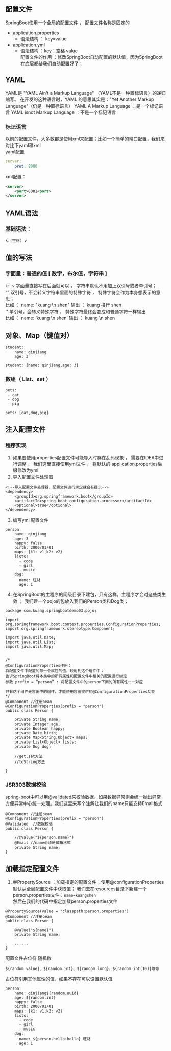 ## 配置文件
SpringBoot使用一个全局的配置文件 ， 配置文件名称是固定的
* application.properties
  * 语法结构 ： key=value
* application.yml
  * 语法结构 ：key：空格 value<br>
配置文件的作用 ：修改SpringBoot自动配置的默认值，因为SpringBoot在底层都给我们自动配置好了；
## YAML
YAML是 "YAML Ain't a Markup Language" （YAML不是一种置标语言）的递归缩写。
在开发的这种语言时，YAML 的意思其实是："Yet Another Markup Language"（仍是一种置标语言）
YAML A Markup Language ：是一个标记语言
YAML isnot Markup Language ：不是一个标记语言
### 标记语言
以前的配置文件，大多数都是使用xml来配置；比如一个简单的端口配置，我们来对比下yaml和xml<br>
yaml配置
```yml
server：
    prot: 8080
```
xml配置：
```xml
<server>
    <port>8081<port>
</server>
```
## YAML语法
### 基础语法：
`k:(空格) v `
## 值的写法
### 字面量：普通的值  [ 数字，布尔值，字符串 ]
`k: v`
字面量直接写在后面就可以 ， 字符串默认不用加上双引号或者单引号；<br>
“” 双引号，不会转义字符串里面的特殊字符 ， 特殊字符会作为本身想表示的意思；<br>
比如 ： name: "kuang \n shen"   输出 ： kuang  换行   shen<br>
'' 单引号，会转义特殊字符 ， 特殊字符最终会变成和普通字符一样输出<br>
比如 ： name: ‘kuang \n shen’   输出 ： kuang  \n   shen
## 对象、Map（键值对）
```
student:
    name: qinjiang
    age: 3`
```
`student: {name: qinjiang,age: 3}`
### 数组（ List、set ）
```
pets:
 - cat
 - dog
 - pig
 ```
 `pets: [cat,dog,pig]`
## 注入配置文件
### 程序实现
1. 如果要使用properties配置文件可能导入时存在乱码现象 ， 需要在IDEA中进行调整 ， 我们这里直接使用yml文件 ， 将默认的 application.properties后缀修改为yml
2. 导入配置文件处理器
```
<!--导入配置文件处理器，配置文件进行绑定就会有提示-->
<dependency>
    <groupId>org.springframework.boot</groupId>
    <artifactId>spring-boot-configuration-processor</artifactId>
    <optional>true</optional>
</dependency>
```
3. 编写yml 配置文件
```
person:
    name: qinjiang
    age: 3
    happy: false
    birth: 2000/01/01
    maps: {k1: v1,k2: v2}
    lists:
      - code
      - girl
      - music
    dog:
      name: 旺财
      age: 1
```
4. 在SpringBoot的主程序的同级目录下建包，只有这样，主程序才会对这些类生效 ； 我们建一个pojo的包放入我们的Person类和Dog类；
```
package com.kuang.springbootdemo03.pojo;

import org.springframework.boot.context.properties.ConfigurationProperties;
import org.springframework.stereotype.Component;

import java.util.Date;
import java.util.List;
import java.util.Map;


/*
@ConfigurationProperties作用：
将配置文件中配置的每一个属性的值，映射到这个组件中；
告诉SpringBoot将本类中的所有属性和配置文件中相关的配置进行绑定
参数 prefix = “person” : 将配置文件中的person下面的所有属性一一对应

只有这个组件是容器中的组件，才能使用容器提供的@ConfigurationProperties功能
*/
@Component //注册bean
@ConfigurationProperties(prefix = "person")
public class Person {

    private String name;
    private Integer age;
    private Boolean happy;
    private Date birth;
    private Map<String,Object> maps;
    private List<Object> lists;
    private Dog dog;

    //get,set方法
    //toString方法
    
}
```
### JSR303数据校验
spring-boot中可以用@validated来校验数据，如果数据异常则会统一抛出异常，方便异常中心统一处理。我们这里来写个注解让我们的name只能支持Email格式
```
@Component //注册bean
@ConfigurationProperties(prefix = "person")
@Validated  //数据校验
public class Person {

    //@Value("${person.name}")
    @Email //name必须是邮箱格式
    private String name;
}
```
## 加载指定配置文件
 1. @PropertySource ：加载指定的配置文件；使用@configurationProperties默认从全局配置文件中获取值；
我们去在resources目录下新建一个person.properties文件：`name=kuangshen`<br>
然后在我们的代码中指定加载person.properties文件
```
@PropertySource(value = "classpath:person.properties")
@Component //注册bean
public class Person {

    @Value("${name}")
    private String name;

    ......  
}
```
配置文件占位符
随机数
```
${random.value}、${random.int}、${random.long}、${random.int(10)}等等
 ```

占位符引用其他属性的值，如果不存在可以设置默认值
```
person:
    name: qinjiang${random.uuid}
    age: ${random.int}
    happy: false
    birth: 2000/01/01
    maps: {k1: v1,k2: v2}
    lists:
      - code
      - girl
      - music
    dog:
      name: ${person.hello:hello}_旺财
      age: 1
```
